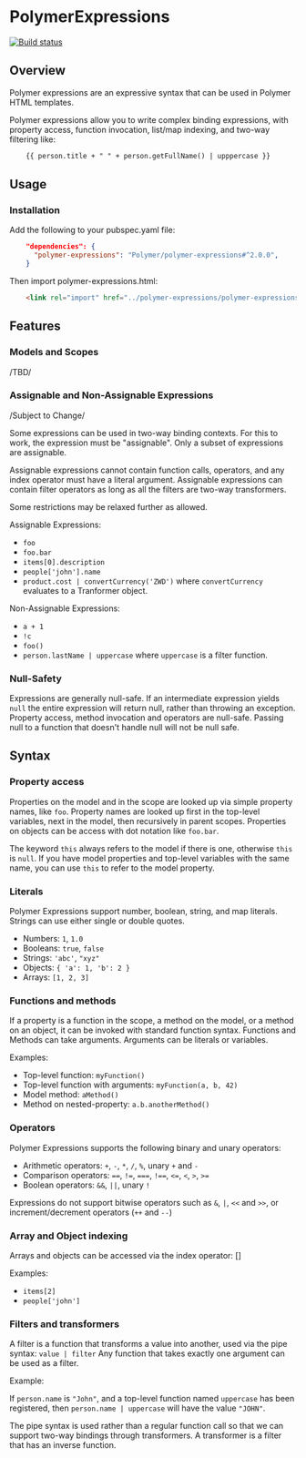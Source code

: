 PolymerExpressions
==================

[![Build status](http://www.polymer-project.org/build/polymer-expressions/status.png "Build status")](http://build.chromium.org/p/client.polymer/waterfall)

## Overview

Polymer expressions are an expressive syntax that can be used in Polymer HTML
templates.

Polymer expressions allow you to write complex binding expressions, with
property access, function invocation, list/map indexing, and two-way filtering
like:

```html
    {{ person.title + " " + person.getFullName() | upppercase }}
```

## Usage

### Installation

Add the following to your pubspec.yaml file:

```json
    "dependencies": {
      "polymer-expressions": "Polymer/polymer-expressions#^2.0.0",
    }
```

Then import polymer-expressions.html:

```html
    <link rel="import" href="../polymer-expressions/polymer-expressions.html">
```

## Features

### Models and Scopes

/TBD/

### Assignable and Non-Assignable Expressions

/Subject to Change/

Some expressions can be used in two-way binding contexts. For this to work,
the expression must be "assignable". Only a subset of expressions are
assignable.

Assignable expressions cannot contain function calls, operators, and
any index operator must have a literal argument. Assignable expressions can
contain filter operators as long as all the filters are two-way transformers.

Some restrictions may be relaxed further as allowed.

Assignable Expressions:

 * `foo`
 * `foo.bar`
 * `items[0].description`
 * `people['john'].name`
 * `product.cost | convertCurrency('ZWD')` where `convertCurrency` evaluates to
   a Tranformer object.

Non-Assignable Expressions:

 * `a + 1`
 * `!c`
 * `foo()`
 * `person.lastName | uppercase` where `uppercase` is a filter function.

### Null-Safety

Expressions are generally null-safe. If an intermediate expression yields `null`
the entire expression will return null, rather than throwing an exception.
Property access, method invocation and operators are null-safe. Passing null to
a function that doesn't handle null will not be null safe.

## Syntax

### Property access

Properties on the model and in the scope are looked up via simple property
names, like `foo`. Property names are looked up first in the top-level
variables, next in the model, then recursively in parent scopes. Properties on
objects can be access with dot notation like `foo.bar`.

The keyword `this` always refers to the model if there is one, otherwise `this`
is `null`. If you have model properties and top-level variables with the same
name, you can use `this` to refer to the model property.

### Literals

Polymer Expressions support number, boolean, string, and map literals. Strings
can use either single or double quotes.

 * Numbers: `1`, `1.0`
 * Booleans: `true`, `false`
 * Strings: `'abc'`, `"xyz"`
 * Objects: `{ 'a': 1, 'b': 2 }`
 * Arrays: `[1, 2, 3]`

### Functions and methods

If a property is a function in the scope, a method on the model, or a method on
an object, it can be invoked with standard function syntax. Functions and
Methods can take arguments. Arguments can be literals or variables.

Examples:

 * Top-level function: `myFunction()`
 * Top-level function with arguments: `myFunction(a, b, 42)`
 * Model method: `aMethod()`
 * Method on nested-property: `a.b.anotherMethod()`

### Operators

Polymer Expressions supports the following binary and unary operators:

 * Arithmetic operators: `+`, `-`, `*`, `/`, `%`, unary `+` and `-`
 * Comparison operators: `==`, `!=`, `===`, `!==`, `<=`, `<`, `>`, `>=`
 * Boolean operators: `&&`, `||`, unary `!`

Expressions do not support bitwise operators such as `&`, `|`, `<<` and `>>`, or
increment/decrement operators (`++` and `--`)

### Array and Object indexing

Arrays and objects can be accessed via the index operator: []

Examples:

 * `items[2]`
 * `people['john']`

### Filters and transformers

A filter is a function that transforms a value into another, used via the pipe
syntax: `value | filter` Any function that takes exactly one argument can be
used as a filter.

Example:

If `person.name` is `"John"`, and a top-level function named `uppercase` has
been registered, then `person.name | uppercase` will have the value `"JOHN"`.

The pipe syntax is used rather than a regular function call so that we can
support two-way bindings through transformers. A transformer is a filter that
has an inverse function.
